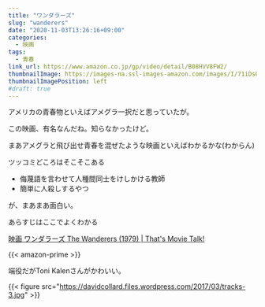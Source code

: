 ```yaml
---
title: "ワンダラーズ"
slug: "wanderers"
date: "2020-11-03T13:26:16+09:00"
categories:
  - 映画
tags:
  - 青春
link_url: https://www.amazon.co.jp/gp/video/detail/B08HVV8FW2/
thumbnailImage: https://images-na.ssl-images-amazon.com/images/I/71iDsOpz0qL._SX300_.jpg
thumbnailImagePosition: left
#draft: true
---
```

アメリカの青春物といえばアメグラ一択だと思っていたが。
<!--more-->
この映画、有名なんだね。知らなかったけど。

まあアメグラと飛び出せ青春を混ぜたような映画といえばわかるかな(わからん)

ツッコミどころはそこそこある

* 侮蔑語を言わせて人種間同士をけしかける教師
* 簡単に人殺しするやつ

が、まあまあ面白い。

あらすじはここでよくわかる

[映画 ワンダラーズ The Wanderers \(1979\) \| That's Movie Talk\!](https://thatsmovietalk.com/thewanderers/)

{{< amazon-prime >}}

端役だがToni Kalenさんがかわいい。

{{< figure src="https://davidcollard.files.wordpress.com/2017/03/tracks-3.jpg" >}}
